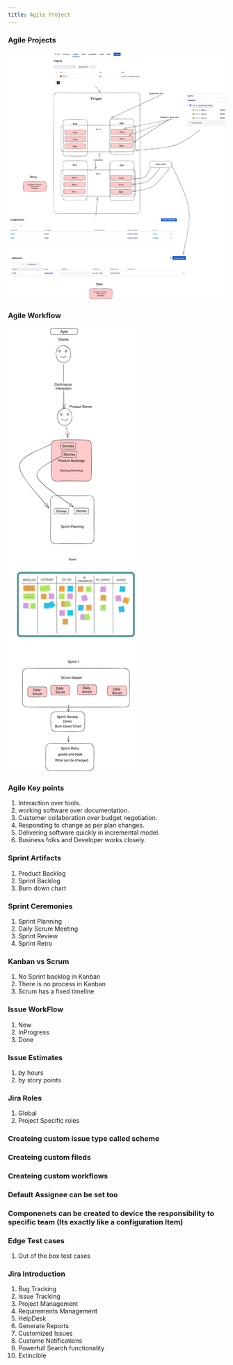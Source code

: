 ```yaml
---
title: Agile Project
---
```

### Agile Projects
![Agile Project](./static/AgileProject.png)

### Agile Workflow
![Agile Workflow](./static/AgileWorkflow.png)

### Agile Key points 
1. Interaction over tools. 
2. working software over documentation.
3. Customer collaboration over budget negotiation.
4. Responding to change as per plan changes.
5. Delivering software quickly in incremental model.
6. Business folks and Developer works closely.

### Sprint Artifacts
1. Product Backlog
2. Sprint Backlog
3. Burn down chart

### Sprint Ceremonies 
1. Sprint Planning
2. Daily Scrum Meeting
3. Sprint Review
4. Sprint Retro
### Kanban vs Scrum 
1. No Sprint backlog in Kanban
2. There is no process in Kanban 
3. Scrum has a fixed timeline

### Issue WorkFlow 
1. New 
2. InProgress
3. Done

### Issue Estimates
1. by hours 
2. by story points

### Jira Roles 
1. Global
2. Project Specific roles

### Createing custom issue type called scheme
### Createing custom fileds 
### Createing custom workflows
### Default Assignee can be set too
### Componenets can be created to device the responsibility to specific team (Its exactly like a configuration Item)

### Edge Test cases
1. Out of the box test cases

### Jira Introduction

1. Bug Tracking
2. Issue Tracking
3. Project Management
4. Requirements Management
5. HelpDesk
6. Generate Reports
7. Customized Issues 
8. Custome Notifications
9. Powerfull Search functionality
10. Extincible




